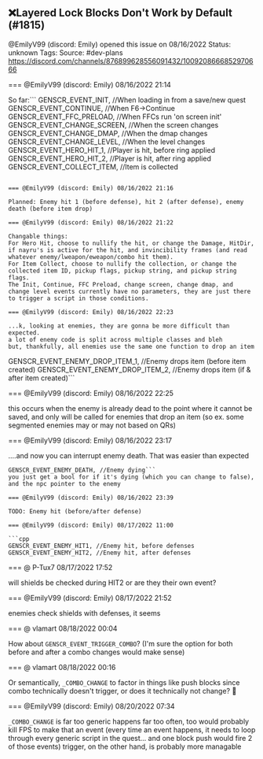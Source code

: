 ## ❌Layered Lock Blocks Don't Work by Default (#1815)
@EmilyV99 (discord: Emily) opened this issue on 08/16/2022
Status: unknown
Tags: 
Source: #dev-plans https://discord.com/channels/876899628556091432/1009208666852970666


=== @EmilyV99 (discord: Emily) 08/16/2022 21:14

So far:```
GENSCR_EVENT_INIT, //When loading in from a save/new quest
GENSCR_EVENT_CONTINUE, //When F6->Continue
GENSCR_EVENT_FFC_PRELOAD, //When FFCs run 'on screen init'
GENSCR_EVENT_CHANGE_SCREEN, //When the screen changes
GENSCR_EVENT_CHANGE_DMAP, //When the dmap changes
GENSCR_EVENT_CHANGE_LEVEL, //When the level changes
GENSCR_EVENT_HERO_HIT_1, //Player is hit, before ring applied
GENSCR_EVENT_HERO_HIT_2, //Player is hit, after ring applied
GENSCR_EVENT_COLLECT_ITEM, //Item is collected
```

=== @EmilyV99 (discord: Emily) 08/16/2022 21:16

Planned: Enemy hit 1 (before defense), hit 2 (after defense), enemy death (before item drop)

=== @EmilyV99 (discord: Emily) 08/16/2022 21:22

Changable things:
For Hero Hit, choose to nullify the hit, or change the Damage, HitDir, if nayru's is active for the hit, and invincibility frames (and read whatever enemy/lweapon/eweapon/combo hit them).
For Item Collect, choose to nullify the collection, or change the collected item ID, pickup flags, pickup string, and pickup string flags.
The Init, Continue, FFC Preload, change screen, change dmap, and change level events currently have no parameters, they are just there to trigger a script in those conditions.

=== @EmilyV99 (discord: Emily) 08/16/2022 22:23

...k, looking at enemies, they are gonna be more difficult than expected.
a lot of enemy code is split across multiple classes and bleh
but, thankfully, all enemies use the same one function to drop an item
```
GENSCR_EVENT_ENEMY_DROP_ITEM_1, //Enemy drops item (before item created)
GENSCR_EVENT_ENEMY_DROP_ITEM_2, //Enemy drops item (if & after item created)```

=== @EmilyV99 (discord: Emily) 08/16/2022 22:25

this occurs when the enemy is already dead to the point where it cannot be saved, and only will be called for enemies that drop an item (so ex. some segmented enemies may or may not based on QRs)

=== @EmilyV99 (discord: Emily) 08/16/2022 23:17

....and now you can interrupt enemy death.
That was easier than expected
```
GENSCR_EVENT_ENEMY_DEATH, //Enemy dying```
you just get a bool for if it's dying (which you can change to false), and the npc pointer to the enemy

=== @EmilyV99 (discord: Emily) 08/16/2022 23:39

TODO: Enemy hit (before/after defense)

=== @EmilyV99 (discord: Emily) 08/17/2022 11:00

```cpp
GENSCR_EVENT_ENEMY_HIT1, //Enemy hit, before defenses
GENSCR_EVENT_ENEMY_HIT2, //Enemy hit, after defenses
```

=== @ P-Tux7 08/17/2022 17:52

will shields be checked during HIT2 or are they their own event?

=== @EmilyV99 (discord: Emily) 08/17/2022 21:52

enemies check shields with defenses, it seems

=== @ vlamart 08/18/2022 00:04

How about `GENSCR_EVENT_TRIGGER_COMBO`? (I'm sure the option for both before and after a combo changes would make sense)

=== @ vlamart 08/18/2022 00:16

Or semantically, `_COMBO_CHANGE` to factor in things like push blocks since combo technically doesn't trigger, or does it technically not change? 🤔

=== @EmilyV99 (discord: Emily) 08/20/2022 07:34

`_COMBO_CHANGE` is far too generic
happens far too often, too
would probably kill FPS to make that an event
(every time an event happens, it needs to loop through every generic script in the quest... and one block push would fire 2 of those events)
trigger, on the other hand, is probably more managable
